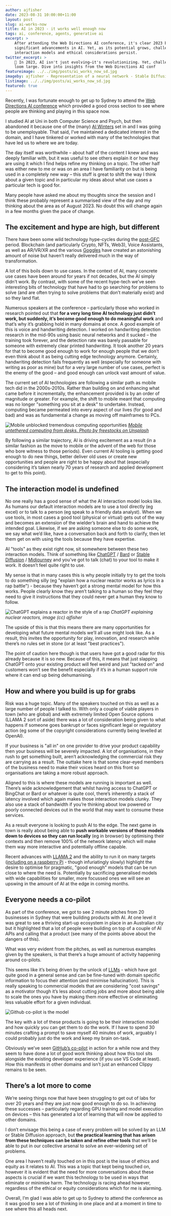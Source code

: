 ```yaml
---
author: ajfisher
date: 2023-08-31 10:00:00+11:00
layout: post
slug: ai-works-now
title: AI in 2023 - it works well enough now
tags: ai, conference, agents, generative ai
excerpt: >
    After attending the Web Directions AI conference, it's clear 2023 brings
    significant advancements in AI. Yet, as its potential grows, challenges in
    interaction models and ethical considerations persist.
twitter_excerpt: >
    🤖 In 2023, AI isn't just evolving—it's revolutionizing. Yet, challenges
    loom large. Dive into insights from the Web Directions AI conf
featureimage: ../../img/posts/ai_works_now_sd.jpg
imageby: ajfisher - Representation of a neural network - Stable Diffusion
listimage: ../../img/posts/ai_works_now_sd.jpg
featured: true
---
```


Recently, I was fortunate enough to get up to Sydney to attend the
[Web Directions AI conference](https://webdirections.com/ai) which provided a
good cross section to see where people are thinking and playing in this space now.

I studied AI at Uni in both Computer Science and Psych, but then abandoned
it because one of the (many) [AI Winters](https://en.wikipedia.org/wiki/AI_winter)
set in and I was going to be unemployable. That said, I've maintained a
dedicated interest in the domain, and I have tinkered or worked with many of
the technologies that have led us to where we are today.

The day itself was worthwhile – about half of the content I knew and was deeply
familiar with, but it was useful to see others explain it or how they are using
it which I find helps refine my thinking on a topic. The other half was either
new to me or was on an area I have familiarity on but is being used in a
completely new way – this stuff is great to shift the way I think about a given
topic and in particular my ideas about what use cases a particular tech is good for.

Many people have asked me about my thoughts since the session and I think these
probably represent a summarised view of the day and my thinking about the area
as of August 2023. No doubt this will change again in a few months given the
pace of change.

## The excitement and hype are high, but different

There have been some wild technology hype-cycles during the
[post-GFC](https://www.rba.gov.au/education/resources/explainers/the-global-financial-crisis.html)
period. Blockchain (and particularly Crypto, NFTs, Web3), Voice Assistants,
as well as AR/VR/XR and the various [Goggles](https://en.wikipedia.org/wiki/Quest_2)
have created an astonishing amount of noise but haven’t really delivered much
in the way of transformation.

A lot of this boils down to use cases. In the context of AI, many concrete use
cases have been around for years if not decades, but the AI simply didn’t work.
By contrast, with some of the recent hype-tech we’ve seen interesting bits of
technology that have had to go searching for problems to solve (and are often
trying to solve problems that don’t materially exist) and so they land flat.

Numerous speakers at the conference – particularly those who worked in research
pointed out that <b>for a very long time AI technology just didn’t work, but
suddenly, it’s become good enough to do meaningful work</b> and that’s why it’s
grabbing hold in many domains at once. A good example of this is voice and
handwriting detection. I worked on handwriting detection research in the mid-90s
using basic neural networks and it sucked – the training took forever, and the
detection rate was barely passable for someone with extremely clear printed
handwriting. It took another 20 years for that to become good enough to work
for enough people that we don’t even think about it as being cutting edge
technology anymore. Certainly, handwriting detection fails frequently as well
(especially for someone with writing as poor as mine) but for a very large
number of use cases, perfect is the enemy of the good – and good enough can
unlock vast amount of value.

The current set of AI technologies are following a similar path as mobile
tech did in the 2000s-2010s. Rather than building on and enhancing what came
before it incrementally, the enhancement provided is by an order of magnitude
or greater. For example, the shift to mobile meant that computing was no longer
"something you sit at a desk" to undertake. Instead, computing became permeated
into every aspect of our lives (for good and bad) and was as fundamental a
change as moving off mainframes to PCs.

![Mobile unblocked tremendous computing opportunities](../../img/posts/freestocks-hRVrvH9-dG0-unsplash.jpg)
*[Mobile untethered computing from desks. Photo by freestocks on
Unsplash](https://unsplash.com/photos/hRVrvH9-dG0)*

By following a similar trajectory, AI is driving excitement as a result (in a
similar fashion as the move to mobile or the advent of the web for those who
bore witness to those periods). Even current AI tooling is getting good enough
to do new things, better deliver old uses or create new opportunities and
people are right to be happy about that (especially considering it’s taken
nearly 70 years of research and applied development to get to this point).

## The interaction model is undefined

No one really has a good sense of what the AI interaction model looks like.
As humans our default interaction models are to use a tool directly (eg excel)
or to talk to a person (eg speak to a friendly data analyst). When we use tools,
in most cases a good tool (physical or virtual) gets out of the way and becomes
an extension of the wielder’s brain and hand to achieve the intended goal.
Likewise, if we are asking someone else to do some work, we say what we’d like,
have a conversation back and forth to clarify, then let them get on with using
the tools because they have expertise.

AI "tools" as they exist right now, sit somewhere between these two
interaction models. Think of something like [ChatGPT](https://chat.openai.com/) / 
[Bard](https://bard.google.com/) or [Stable Diffusion](https://stability.ai/blog/stable-diffusion-public-release)
/ [Midjourney](https://www.midjourney.com/) and you’ve got to talk (chat) to
your tool to make it work. It doesn’t feel quite right to use.

My sense is that in many cases this is why people initially try to get the
tools to do something silly (eg "explain how a nuclear reactor works as
lyrics in a rap battle") - because they haven’t got a strong mental model for
how this works. People clearly know they aren’t talking to a human so they
feel they need to give it instructions that they could never get a human
they know to follow.

![ChatGPT explains a reactor in the style of a rap](../../img/posts/reactor_rap_battle.png)
*ChatGPT explaining nuclear reactors, image (cc) ajfisher*

The upside of this is that this means there are many opportunities for
developing what future mental models we’ll all use might look like. As a
result, this invites the opportunity for play, innovation, and research while
there’s no rules set in stone (or at least "best practices").

The point of caution here though is that users have got a good radar for 
this already because it is so new. Because of this, it means that just
slapping ChatGPT onto your existing product will feel weird and just "tacked on"
and customers won’t see the benefit especially if it’s in a human support role
where it can end up being dehumanising.

## How and where you build is up for grabs

Risk was a huge topic. Many of the speakers touched on this as well as a large
number of people I talked to. With only a couple of viable players in town
(who are global) and with extremely limited Open Source options (LLAMA 2 sort
of aside) there was a lot of consideration being given to what happens if someone
goes bankrupt or faces significant legal or regulatory action (eg some of the
copyright considerations currently being levelled at OpenAI).

If your business is "all in" on one provider to drive your product capability
then your business will be severely impacted. A lot of organisations, in their
rush to get something built, aren’t acknowledging the commercial risk they are
carrying as a result. The outtake here is that some clear-eyed members of the
business need to make their voices heard on this front so organisations are
taking a more robust approach.

Aligned to this is where these models are running is important as well.
There’s wide acknowledgement that whilst having access to ChatGPT or BingChat
or Bard or whatever is quite cool, there’s inherently a stack of latency
involved which again makes those interaction models clunky. They also use a
stack of bandwidth if you’re thinking about low powered or poorly connected
devices out in the world that may want to consume these services.

As a result everyone is looking to push AI to the edge. The next game in town
is really about being able to <b>push workable versions of those models down to
devices so they can run locally</b> (eg in browser) by optimising their contexts
and then remove 100% of the network latency which will make them way more
interactive and potentially offline capable.

Recent advances with [LLAMA 2](https://ai.meta.com/llama/) and the ability to
run it on many targets
([including on a raspberry Pi](https://www.tomshardware.com/how-to/create-ai-chatbot-server-on-raspberry-pi) -
though infuriatingly slowly) highlight the desire to optimise for pragmatic,
"good enough" models that can be run close to where the need is. Potentially by
sacrificing generalised models with wide capabilities for smaller, more focussed
ones we will see an upswing in the amount of AI at the edge in coming months.

## Everyone needs a co-pilot

As part of the conference, we got to see 2 minute pitches from 20 businesses
in Sydney that were building products with AI. At one level it was great to
see a thriving start-up ecosystem in place in an Australian city but it
highlighted that a lot of people were building on top of a couple of AI APIs
and calling that a product (see many of the points above about the dangers of this).

What was very evident from the pitches, as well as numerous examples given
by the speakers, is that there’s a huge amount of activity happening around co-pilots.

This seems like it’s being driven by the unlock of
[LLMs](https://en.wikipedia.org/wiki/Large_language_model) - which have got quite
good in a general sense and can be fine-tuned with domain specific information
to focus their attention (and minimise hallucination). This is really speaking
to commercial models that are considering "cost savings" as a motivator though
it’s less about cutting jobs and more about being able to scale the ones you
have by making them more effective or eliminating less valuable effort for a
given individual.

![Github co-pilot is the model](../../img/posts/ai_copilot.png)

The key with a lot of these products is going to be their interaction model and
how quickly you can get them to do the work. If I have to spend 30 minutes
crafting a prompt to save myself 40 minutes of work, arguably I could probably
just do the work and keep my brain on-task.

Obviously we’ve seen [GitHub’s co-pilot](https://github.com/features/copilot)
in action for a while now and they seem
to have done a lot of good work thinking about how this tool sits alongside
the existing developer experience (if you use VS Code at least). How this
manifests in other domains and isn’t just an enhanced Clippy remains to be seen.

## There’s a lot more to come

We’re seeing things now that have been struggling to get out of labs for over
20 years and they are just now good enough to do so. In achieving these
successes – particularly regarding GPU training and model execution on
devices – this has generated a lot of learning that will now be applied to
other domains.

I don’t envisage this being a case of every problem will be solved by an LLM
or Stable Diffusion approach, but <b>the practical learning that has arisen from
these techniques can be taken and refine other tools</b> that we’ll be able to put
in our collective arsenal to solve an ever-widening set of problems.

One area I haven’t really touched on in this post is the issue of ethics and
equity as it relates to AI. This was a topic that kept being touched on, however
it is evident that the need for more conversations about these aspects is
crucial if we want this technology to be used in ways that eliminate or
minimise harm. The technology is racing ahead however, regardless of the
ethical or equity considerations which for me is alarming.

Overall, I’m glad I was able to get up to Sydney to attend the conference as
it was good to see a lot of thinking in one place and at a moment in time to
see where this all heads next.
